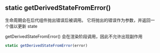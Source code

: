 
## static getDerivedStateFromError()
生命周期会在后代组件抛出错误后被调用。 它将抛出的错误作为参数，并返回一个值以更新 state

getDerivedStateFromError() 会在渲染阶段调用，因此不允许出现副作用
```jsx
static getDerivedStateFromError(error)
```